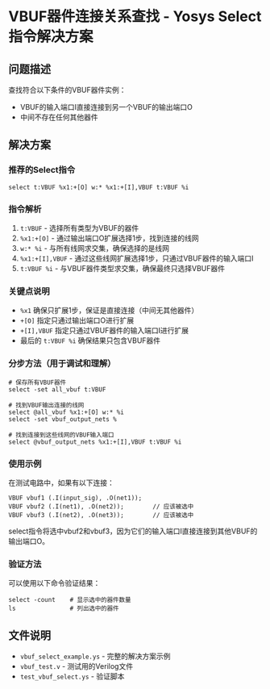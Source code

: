 # VBUF器件连接关系查找 - Yosys Select指令解决方案

## 问题描述
查找符合以下条件的VBUF器件实例：
- VBUF的输入端口I直接连接到另一个VBUF的输出端口O
- 中间不存在任何其他器件

## 解决方案

### 推荐的Select指令
```yosys
select t:VBUF %x1:+[O] w:* %x1:+[I],VBUF t:VBUF %i
```

### 指令解析
1. `t:VBUF` - 选择所有类型为VBUF的器件
2. `%x1:+[O]` - 通过输出端口O扩展选择1步，找到连接的线网
3. `w:* %i` - 与所有线网求交集，确保选择的是线网
4. `%x1:+[I],VBUF` - 通过这些线网扩展选择1步，只通过VBUF器件的输入端口I
5. `t:VBUF %i` - 与VBUF器件类型求交集，确保最终只选择VBUF器件

### 关键点说明
- `%x1` 确保只扩展1步，保证是直接连接（中间无其他器件）
- `+[O]` 指定只通过输出端口O进行扩展
- `+[I],VBUF` 指定只通过VBUF器件的输入端口I进行扩展
- 最后的 `t:VBUF %i` 确保结果只包含VBUF器件

### 分步方法（用于调试和理解）
```yosys
# 保存所有VBUF器件
select -set all_vbuf t:VBUF

# 找到VBUF输出连接的线网
select @all_vbuf %x1:+[O] w:* %i
select -set vbuf_output_nets %

# 找到连接到这些线网的VBUF输入端口
select @vbuf_output_nets %x1:+[I],VBUF t:VBUF %i
```

### 使用示例
在测试电路中，如果有以下连接：
```
VBUF vbuf1 (.I(input_sig), .O(net1));
VBUF vbuf2 (.I(net1), .O(net2));        // 应该被选中
VBUF vbuf3 (.I(net2), .O(net3));        // 应该被选中
```

select指令将选中vbuf2和vbuf3，因为它们的输入端口I直接连接到其他VBUF的输出端口O。

### 验证方法
可以使用以下命令验证结果：
```yosys
select -count    # 显示选中的器件数量
ls               # 列出选中的器件
```

## 文件说明
- `vbuf_select_example.ys` - 完整的解决方案示例
- `vbuf_test.v` - 测试用的Verilog文件
- `test_vbuf_select.ys` - 验证脚本